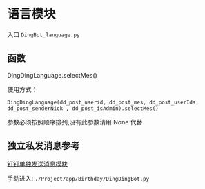 # 语言模块
入口  ```DingBot_language.py```

## 函数
DingDingLanguage.selectMes()

使用方式：  
```
DingDingLanguage(dd_post_userid, dd_post_mes, dd_post_userIds, dd_post_senderNick , dd_post_isAdmin).selectMes()
```
参数必须按照顺序排列,没有此参数请用 None 代替

## 独立私发消息参考
[钉钉单独发送消息模块](./Project/app/Birthday/DingDingBot.py)

手动进入:
```./Project/app/Birthday/DingDingBot.py```
